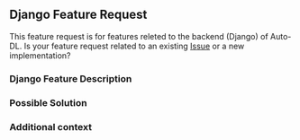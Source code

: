 ## Django Feature Request

This feature request is for features releted to the backend (Django) of Auto-DL.
Is your feature request related to an existing [Issue](https://www.github.com/Auto-DL/Generator/issues) or a new implementation?
<!--  If related to an issue, please link it here using "See #<issue-number>"  -->


### Django Feature Description
<!-- A clear and concise description of the feature you're requesting. -->


<!-- Optional Sections below. Remove if not being used -->

### Possible Solution
<!-- We would love to know if you can suggest a solution to the feature you're requesting, if nothing else it'll help us understand your expectations -->

### Additional context
<!-- If you can, explain how users will be able to use this and possibly write out a version of the docs or add a screenshot or design for the same -->
